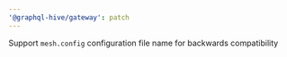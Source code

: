 ```yaml
---
'@graphql-hive/gateway': patch
---
```


Support `mesh.config` configuration file name for backwards compatibility
